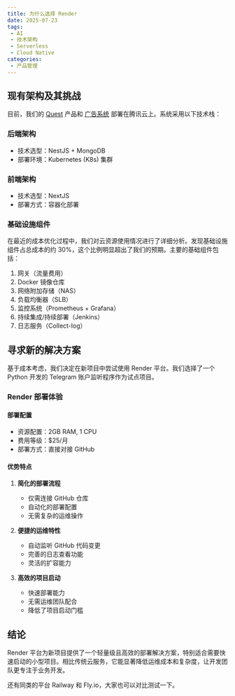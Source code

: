 ```yaml
---
title: 为什么选择 Render
date: 2025-07-23
tags:
 - AI
 - 技术架构
 - Serverless
 - Cloud Native
categories: 
 - 产品管理
---
```


## 现有架构及其挑战

目前，我们的 [Quest](https://task3.org/) 产品和 [广告系统](https://ads3.ai/) 部署在腾讯云上。系统采用以下技术栈：

### 后端架构
- 技术选型：NestJS + MongoDB
- 部署环境：Kubernetes (K8s) 集群

### 前端架构
- 技术选型：NextJS
- 部署方式：容器化部署

### 基础设施组件

在最近的成本优化过程中，我们对云资源使用情况进行了详细分析。发现基础设施组件占总成本的约 30%，这个比例明显超出了我们的预期。主要的基础组件包括：

1. 网关（流量费用）
2. Docker 镜像仓库
3. 网络附加存储（NAS）
4. 负载均衡器（SLB）
5. 监控系统（Prometheus + Grafana）
6. 持续集成/持续部署（Jenkins）
7. 日志服务（Collect-log）

## 寻求新的解决方案

基于成本考虑，我们决定在新项目中尝试使用 Render 平台。我们选择了一个 Python 开发的 Telegram 账户监听程序作为试点项目。

### Render 部署体验

#### 部署配置
- 资源配置：2GB RAM, 1 CPU
- 费用等级：$25/月
- 部署方式：直接对接 GitHub

#### 优势特点

1. **简化的部署流程**
   - 仅需连接 GitHub 仓库
   - 自动化的部署配置
   - 无需复杂的运维操作

2. **便捷的运维特性**
   - 自动监听 GitHub 代码变更
   - 完善的日志查看功能
   - 灵活的扩容能力

3. **高效的项目启动**
   - 快速部署能力
   - 无需运维团队配合
   - 降低了项目启动门槛

## 结论

Render 平台为新项目提供了一个轻量级且高效的部署解决方案，特别适合需要快速启动的小型项目。相比传统云服务，它能显著降低运维成本和复杂度，让开发团队更专注于业务开发。

还有同类的平台 Railway  和 Fly.io，大家也可以对比测试一下。

